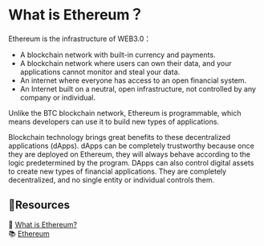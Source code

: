 # What is Ethereum？
Ethereum is the infrastructure of WEB3.0：

* A blockchain network with built-in currency and payments.
* A blockchain network where users can own their data, and your applications cannot monitor and steal your data.
* An internet where everyone has access to an open financial system.
* An Internet built on a neutral, open infrastructure, not controlled by any company or individual.

Unlike the BTC blockchain network, Ethereum is programmable, which means developers can use it to build new types of applications.

Blockchain technology brings great benefits to these decentralized applications (dApps). dApps can be completely trustworthy because once they are deployed on Ethereum, they will always behave according to the logic predetermined by the program. DApps can also control digital assets to create new types of financial applications. They are completely decentralized, and no single entity or individual controls them.

## **:scroll:Resources**

:book: [What is Ethereum?](https://ethereum.org/what-is-ethereum/) <br/>
:books: [Ethereum](https://ethereum.org/)
